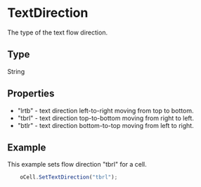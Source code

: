 # TextDirection

The type of the text flow direction.

## Type

String

## Properties

- "lrtb" - text direction left-to-right moving from top to bottom.
- "tbrl" - text direction top-to-bottom moving from right to left.
- "btlr" - text direction bottom-to-top moving from left to right.

## Example

This example sets flow direction "tbrl" for a cell.

```javascript
	oCell.SetTextDirection("tbrl");
```